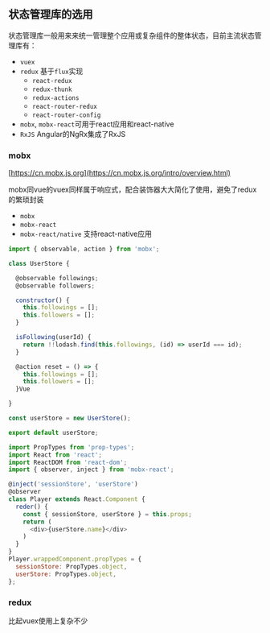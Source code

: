 ## 状态管理库的选用

状态管理库一般用来来统一管理整个应用或复杂组件的整体状态，目前主流状态管理库有：
- `vuex`
- `redux` 基于`flux`实现
  - `react-redux`
  - `redux-thunk`
  - `redux-actions`
  - `react-router-redux`
  - `react-router-config`
- `mobx`, `mobx-react`可用于react应用和react-native
- `RxJS` Angular的NgRx集成了RxJS

### mobx
[https://cn.mobx.js.org](https://cn.mobx.js.org/intro/overview.html)

mobx同vue的vuex同样属于响应式，配合装饰器大大简化了使用，避免了redux的繁琐封装
- `mobx`
- `mobx-react`
- `mobx-react/native` 支持react-native应用
```javascript
import { observable, action } from 'mobx';

class UserStore {

  @observable followings;
  @observable followers;

  constructor() {
    this.followings = [];
    this.followers = [];
  }

  isFollowing(userId) {
    return !!lodash.find(this.followings, (id) => userId === id);
  }

  @action reset = () => {
    this.followings = [];
    this.followers = [];
  }Vue

}

const userStore = new UserStore();

export default userStore;
```
```javascript
import PropTypes from 'prop-types';
import React from 'react';
import ReactDOM from 'react-dom';
import { observer, inject } from 'mobx-react';

@inject('sessionStore', 'userStore')
@observer
class Player extends React.Component {
  reder() {
    const { sessionStore, userStore } = this.props;
    return (
      <div>{userStore.name}</div>
    )
  }
}
Player.wrappedComponent.propTypes = {
  sessionStore: PropTypes.object,
  userStore: PropTypes.object,
};
```

### redux

比起vuex使用上复杂不少